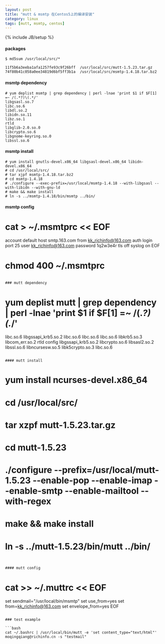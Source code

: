 ```yaml
---
layout: post
title: "mutt & msmtp 在Centos5上的编译安装"
category: linux
tags: [mutt, msmtp, centos]
---
```

{% include JB/setup %}

#### packages

```
$ md5sum /usr/local/src/*

11f5b6a3eeba1afa1257fe93c9f26bff  /usr/local/src/mutt-1.5.23.tar.gz
74f80b41c058a0ee34819d6bf5ff3b1a  /usr/local/src/msmtp-1.4.18.tar.bz2
```

#### msmtp dependency

```
# yum deplist msmtp | grep dependency | perl -lnae 'print $1 if $F[1] =~ /(.*?)\(.*/'
libgsasl.so.7
libc.so.6
libdl.so.2
libidn.so.11
libz.so.1
rtld
libglib-2.0.so.0
libcrypto.so.6
libgnome-keyring.so.0
libssl.so.6
```

#### msmtp install

```
# yum install gnutls-devel.x86_64 libgsasl-devel.x86_64 libidn-devel.x86_64
# cd /usr/local/src/
# tar xjpf msmtp-1.4.18.tar.bz2
# cd msmtp-1.4.18
# ./configure --exec-prefix=/usr/local/msmtp-1.4.18 --with-libgsasl --with-libidn --with-gnu-ld
# make && make install 
# ln -s ../msmtp-1.4.18/bin/msmtp ../bin/
```

#### msmtp config

# cat > ~/.msmtprc << EOF
account default
host smtp.163.com
from kk_richinfo@163.com
auth login
port 25
user kk_richinfo@163.com
password 1q2w3e4r
tls off
syslog on
EOF

# chmod 400 ~/.msmtprc
```

### mutt dependency

```
# yum deplist mutt | grep dependency | perl -lnae 'print $1 if $F[1] =~ /(.*?)\(.*/'
libc.so.6
libgssapi_krb5.so.2
libc.so.6
libc.so.6
libc.so.6
libkrb5.so.3
libcom_err.so.2
rtld
config
libgssapi_krb5.so.2
libcrypto.so.6
libsasl2.so.2
libssl.so.6
libncursesw.so.5
libk5crypto.so.3
libc.so.6
```

#### mutt install

```
# yum install ncurses-devel.x86_64
# cd /usr/local/src/
# tar xzpf mutt-1.5.23.tar.gz
# cd mutt-1.5.23
# ./configure --prefix=/usr/local/mutt-1.5.23 --enable-pop --enable-imap --enable-smtp --enable-mailtool --with-regex 
# make && make install 
# ln -s ../mutt-1.5.23/bin/mutt ../bin/
```


#### mutt config

```
# cat >> ~/.muttrc << EOF
set sendmail="/usr/local/bin/msmtp"
set use_from=yes
set from=kk_richinfo@163.com
set envelope_from=yes
EOF
```

### test example

```bash
cat ~/.bashrc | /usr/local/bin/mutt -e 'set content_type="text/html"' moqingqiang@richinfo.cn -s "testmail"
```
